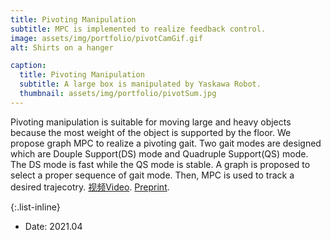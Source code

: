 ```yaml
---
title: Pivoting Manipulation
subtitle: MPC is implemented to realize feedback control.
image: assets/img/portfolio/pivotCamGif.gif
alt: Shirts on a hanger

caption:
  title: Pivoting Manipulation
  subtitle: A large box is manipulated by Yaskawa Robot.
  thumbnail: assets/img/portfolio/pivotSum.jpg
---
```

Pivoting manipulation is suitable for moving large and heavy objects because the most weight of the object is supported by the floor. We propose graph MPC to realize a pivoting gait. Two gait modes are designed which are Douple Support(DS) mode and Quadruple Support(QS) mode. The DS mode is fast while the QS mode is stable. A graph is proposed to select a proper sequence of gait mode. Then, MPC is used to track a desired trajecotry. [视频Video](https://www.bilibili.com/video/BV1wv411h7km?from=search&seid=5732877973376307179). [Preprint](https://arxiv.org/pdf/2104.09689.pdf).

{:.list-inline}
- Date: 2021.04



